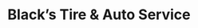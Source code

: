 ---
title: "Black’s Tire & Auto Service"
url: /raleigh/blacks-tire-and-auto-service/
shop: car repair
---
